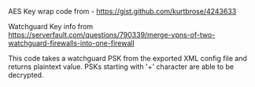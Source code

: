 AES Key wrap code from - https://gist.github.com/kurtbrose/4243633

Watchguard Key info from https://serverfault.com/questions/790339/merge-vpns-of-two-watchguard-firewalls-into-one-firewall

This code takes a watchguard PSK from the exported XML config file and returns plaintext value.
PSKs starting with '+' character are able to be decrypted.
